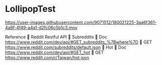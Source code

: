 # LollipopTest



https://user-images.githubusercontent.com/9071512/180021225-3aa6f361-4a8f-4f49-a4a1-d2fc06c5b1c3.mov



Reference
 Reddit Restful API  Subreddits
 Doc https://www.reddit.com/dev/api/#GET_subreddits_%7Bwhere%7D
 GET https://www.reddit.com/subreddits/default.json  Hot
 Doc https://www.reddit.com/dev/api/#GET_hot  GET https://www.reddit.com/r/Taiwan/hot.json
